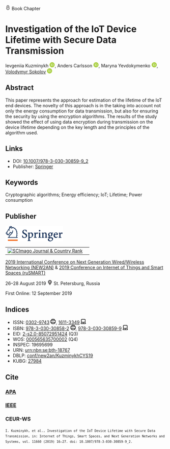 <img src="/icons/lock.svg" width="16" height="16"> Book Chapter

# Investigation of the IoT Device Lifetime with Secure Data Transmission

Ievgeniia Kuzminykh <a href="https://orcid.org/0000-0001-6917-4234" target="_blank"><img src="/icons/orcid.svg" width="16" height="16"></a>,
Anders Carlsson <a href="https://orcid.org/0000-0002-9328-9143" target="_blank"><img src="/icons/orcid.svg" width="16" height="16"></a>,
Maryna Yevdokymenko <a href="https://orcid.org/0000-0002-7391-3068" target="_blank"><img src="/icons/orcid.svg" width="16" height="16"></a>,
<a href="/">Volodymyr Sokolov</a> <a href="https://orcid.org/0000-0002-9349-7946" target="_blank"><img src="/icons/orcid.svg" width="16" height="16"></a>

## Abstract

This paper represents the approach for estimation of the lifetime of the IoT end devices. The novelty of this approach is in the taking into account not only the energy consumption for data transmission, but also for ensuring the security by using the encryption algorithms. The results of the study showed the effect of using data encryption during transmission on the device lifetime depending on the key length and the principles of the algorithm used.

## Links

* DOI: [10.1007/978-3-030-30859-9_2](https://doi.org/10.1007/978-3-030-30859-9_2) 
* Publisher: [Springer](https://link.springer.com/chapter/10.1007/978-3-030-30859-9_2) 

## Keywords

Cryptographic algorithms; Energy efficiency; IoT; Lifetime; Power consumption

## Publisher

<img src="/icons/springer.svg" height="50">

<table>
<tr>
<td>
<a href="https://www.scimagojr.com/journalsearch.php?q=25674&amp;tip=sid&amp;exact=no" title="SCImago Journal &amp; Country Rank"><img border="0" src="https://corsproxy.io/?https://www.scimagojr.com/journal_img.php?id=25674" alt="SCImago Journal &amp; Country Rank"  /></a>
</td>
<td style="text-align: left;">
<span class="__dimensions_badge_embed__" data-doi="10.1007/978-3-030-30859-9_2" data-hide-zero-citations="true"></span><script async src="https://badge.dimensions.ai/badge.js" charset="utf-8"></script>
</td>
</tr>
</table>

[2019 International Conference on Next Generation Wired/Wireless Networking (NEW2AN)](https://link.springer.com/book/10.1007/978-3-030-30859-9) & [2019 Conference on Internet of Things and Smart Spaces (ruSMART)](https://link.springer.com/book/10.1007/978-3-030-30859-9)
 
26–28 August 2019 <img src="/icons/location-pin.svg" width="16" height="16"> St. Petersburg, Russia

First Online: 12 September 2019

## Indices

* ISSN: [0302-9743](https://portal.issn.org/resource/ISSN/0302-9743) <img src="/icons/print.svg" width="16" height="16">, [1611-3349](https://portal.issn.org/resource/ISSN/1611-3349) <img src="/icons/online.svg" width="16" height="16">
* ISBN: [978-3-030-30858-2](https://isbnsearch.org/isbn/978-3-030-30858-2) <img src="/icons/print.svg" width="16" height="16">, [978-3-030-30859-9](https://isbnsearch.org/isbn/978-3-030-30859-9) <img src="/icons/online.svg" width="16" height="16">
* EID: [2-s2.0-85072951424](http://www.scopus.com/record/display.url?origin=inward&eid=2-s2.0-85072951424) (Q3)
* WOS: [000565635700002](https://www.webofscience.com/wos/woscc/full-record/WOS:000565635700002) (Q4)
* INSPEC: 19695699
* URN: [urn:nbn:se:bth-18767](https://nbn-resolving.org/xml/urn:nbn:se:bth-18767)
* DBLP: [conf/new2an/KuzminykhCYS19](https://dblp.org/rec/html/conf/new2an/KuzminykhCYS19)
* KUBG: [27984](http://elibrary.kubg.edu.ua/id/eprint/27984/)

## Cite

### [APA](https://citation.crosscite.org/format?doi=10.1007/978-3-030-30859-9_2&style=apa&lang=en-US)

### [IEEE](https://citation.crosscite.org/format?doi=10.1007/978-3-030-30859-9_2&style=ieee&lang=en-US)

### CEUR-WS

<small>`I. Kuzminykh, et al., Investigation of the IoT Device Lifetime with Secure Data Transmission, in: Internet of Things, Smart Spaces, and Next Generation Networks and Systems, vol. 11660 (2019) 16–27. doi: 10.1007/978-3-030-30859-9_2.`</small>